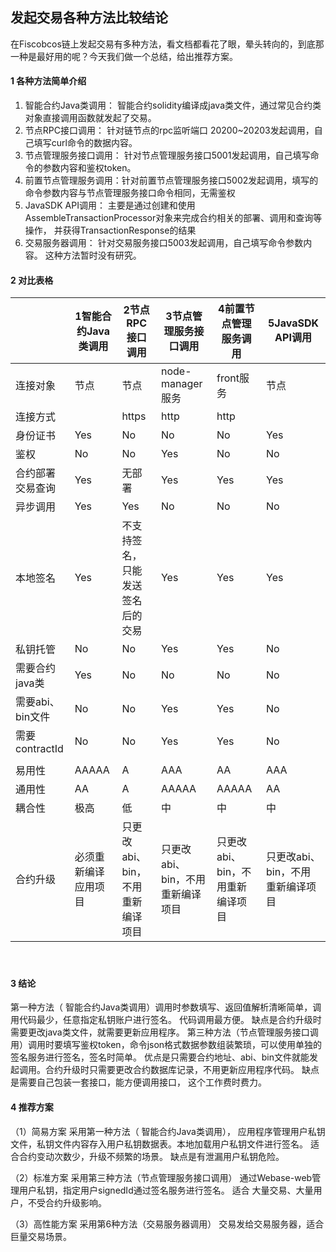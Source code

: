 ## 发起交易各种方法比较结论

在Fiscobcos链上发起交易有多种方法，看文档都看花了眼，晕头转向的，到底那一种是最好用的呢？今天我们做一个总结，给出推荐方案。

#### 1 各种方法简单介绍

1. 智能合约Java类调用： 智能合约solidity编译成java类文件，通过常见合约类对象直接调用函数就发起了交易。
2. 节点RPC接口调用： 针对链节点的rpc监听端口 20200~20203发起调用，自己填写curl命令的数据内容。
3. 节点管理服务接口调用： 针对节点管理服务接口5001发起调用，自己填写命令的参数内容和鉴权token。
4. 前置节点管理服务调用：针对前置节点管理服务接口5002发起调用，填写的命令参数内容与节点管理服务接口命令相同，无需鉴权
5. JavaSDK API调用： 主要是通过创建和使用AssembleTransactionProcessor对象来完成合约相关的部署、调用和查询等操作， 并获得TransactionResponse的结果
6. 交易服务器调用： 针对交易服务接口5003发起调用，自己填写命令参数内容。 这种方法暂时没有研究。

#### 2 对比表格

|  | 1智能合约Java类调用 |2节点RPC接口调用  | 3节点管理服务接口调用 | 4前置节点管理服务调用 | 5JavaSDK API调用 |
| --- | --- | --- | --- | --- | --- |
| 连接对象 |节点  | 节点 | node-manager服务 | front服务 | 节点 |
| 连接方式 |  | https |http  | http |  |
| 身份证书 | Yes | No | No | No | Yes |
| 鉴权 | No | No | Yes | No | No |
| 合约部署交易查询 | Yes | 无部署 | Yes | Yes | Yes |
| 异步调用 | Yes | Yes | No | No | No |
| 本地签名 | Yes | 不支持签名，只能发送签名后的交易 | Yes | Yes | Yes |
| 私钥托管 | No | No | Yes | Yes | No |
| 需要合约java类 | Yes | No | No | No | No |
| 需要abi、bin文件 | No | No | Yes | Yes | No |
| 需要contractId | No | No | Yes | Yes | No |
|  |  |  |  |  |  |
| 易用性 | AAAAA | A | AAA | AA | AAA |
| 通用性 | AA | A | AAAAA | AAAAA | AA |　
| 耦合性 |极高 | 低 | 中 | 中 | 中 |
| 合约升级 | 必须重新编译应用项目 | 只更改abi、bin，不用重新编译项目 |只更改abi、bin，不用重新编译项目 | 只更改abi、bin，不用重新编译项目 |只更改abi、bin，不用重新编译项目 |　
　
#### 3 结论

第一种方法（ 智能合约Java类调用）调用时参数填写、返回值解析清晰简单，调用代码最少，任意指定私钥账户进行签名。
代码调用最方便。
缺点是合约升级时需要更改java类文件，就需要更新应用程序。
第三种方法（节点管理服务接口调用）调用时要填写鉴权token，命令json格式数据参数组装繁琐，可以使用单独的签名服务进行签名，签名时简单。
优点是只需要合约地址、abi、bin文件就能发起调用。合约升级时只需要更改合约数据库记录，不用更新应用程序代码。
缺点是需要自己包装一套接口，能方便调用接口， 这个工作费时费力。

#### 4 推荐方案
（1）简易方案
采用第一种方法（ 智能合约Java类调用），
应用程序管理用户私钥文件，私钥文件内容存入用户私钥数据表。本地加载用户私钥文件进行签名。
适合合约变动次数少，升级不频繁的场景。
缺点是有泄漏用户私钥危险。

（2）标准方案
采用第三种方法（节点管理服务接口调用）
通过Webase-web管理用户私钥，指定用户signedId通过签名服务进行签名。
适合 大量交易、大量用户，不受合约升级影响。

（3）高性能方案
采用第6种方法（交易服务器调用）
交易发给交易服务器，适合巨量交易场景。

